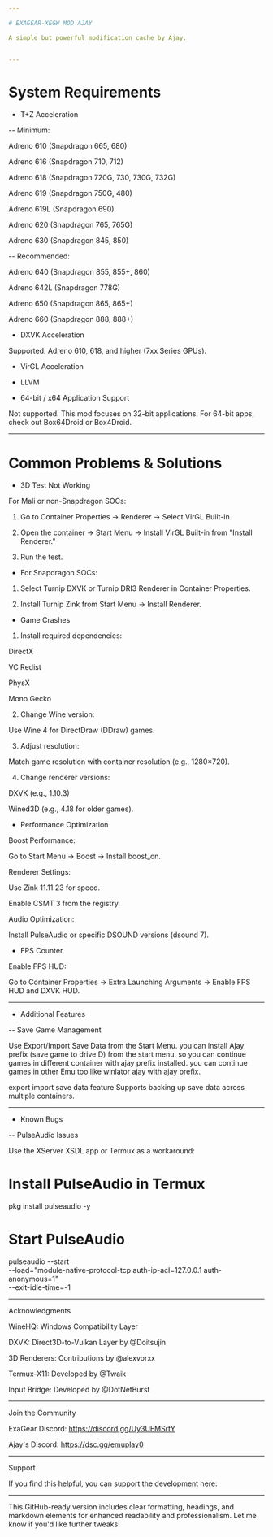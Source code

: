 ```yaml
---

# EXAGEAR-XEGW MOD AJAY

A simple but powerful modification cache by Ajay.


---
```


# System Requirements

- T+Z Acceleration

-- Minimum:

Adreno 610 (Snapdragon 665, 680)

Adreno 616 (Snapdragon 710, 712)

Adreno 618 (Snapdragon 720G, 730, 730G, 732G)

Adreno 619 (Snapdragon 750G, 480)

Adreno 619L (Snapdragon 690)

Adreno 620 (Snapdragon 765, 765G)

Adreno 630 (Snapdragon 845, 850)


-- Recommended:

Adreno 640 (Snapdragon 855, 855+, 860)

Adreno 642L (Snapdragon 778G)

Adreno 650 (Snapdragon 865, 865+)

Adreno 660 (Snapdragon 888, 888+)



- DXVK Acceleration

Supported: Adreno 610, 618, and higher (7xx Series GPUs).


- VirGL Acceleration

- LLVM



- 64-bit / x64 Application Support

Not supported. This mod focuses on 32-bit applications. For 64-bit apps, check out Box64Droid or Box4Droid.



---

# Common Problems & Solutions

- 3D Test Not Working

For Mali or non-Snapdragon SOCs:

1. Go to Container Properties → Renderer → Select VirGL Built-in.


2. Open the container → Start Menu → Install VirGL Built-in from "Install Renderer."


3. Run the test.



- For Snapdragon SOCs:

1. Select Turnip DXVK or Turnip DRI3 Renderer in Container Properties.


2. Install Turnip Zink from Start Menu → Install Renderer.




- Game Crashes

1. Install required dependencies:

DirectX

VC Redist

PhysX

Mono Gecko



2. Change Wine version:

Use Wine 4 for DirectDraw (DDraw) games.



3. Adjust resolution:

Match game resolution with container resolution (e.g., 1280×720).



4. Change renderer versions:

DXVK (e.g., 1.10.3)

Wined3D (e.g., 4.18 for older games).




- Performance Optimization

Boost Performance:

Go to Start Menu → Boost → Install boost_on.


Renderer Settings:

Use Zink 11.11.23 for speed.

Enable CSMT 3 from the registry.


Audio Optimization:

Install PulseAudio or specific DSOUND versions (dsound 7).



- FPS Counter

Enable FPS HUD:

Go to Container Properties → Extra Launching Arguments → Enable FPS HUD and DXVK HUD.




---

- Additional Features

-- Save Game Management

Use Export/Import Save Data from the Start Menu. you can install Ajay prefix (save game to drive D) from the start menu. so you can continue games in different container with ajay prefix installed. you can continue games in other Emu too like winlator ajay with ajay prefix.

export import save data feature Supports backing up save data across multiple containers.



---

- Known Bugs

-- PulseAudio Issues

Use the XServer XSDL app or Termux as a workaround:

# Install PulseAudio in Termux
pkg install pulseaudio -y

# Start PulseAudio
pulseaudio --start \
    --load="module-native-protocol-tcp auth-ip-acl=127.0.0.1 auth-anonymous=1" \
    --exit-idle-time=-1



---

Acknowledgments

WineHQ: Windows Compatibility Layer

DXVK: Direct3D-to-Vulkan Layer by @Doitsujin

3D Renderers: Contributions by @alexvorxx

Termux-X11: Developed by @Twaik

Input Bridge: Developed by @DotNetBurst



---

Join the Community

ExaGear Discord: https://discord.gg/Uy3UEMSrtY

Ajay's Discord: https://dsc.gg/emuplay0



---

Support

If you find this helpful, you can support the development here:



---

This GitHub-ready version includes clear formatting, headings, and markdown elements for enhanced readability and professionalism. Let me know if you'd like further tweaks!


